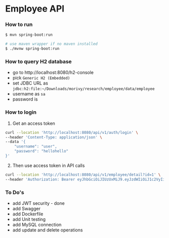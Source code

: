 # Employee API

### How to run
```bash
$ mvn spring-boot:run

# use maven wrapper if no maven installed
$ ./mvnw spring-boot:run
```

### How to query H2 database

- go to http://localhost:8080/h2-console
- pick `Generic H2 (Embedded)`
- set JDBC URL as `jdbc:h2:file:~/Downloads/morivy/research/employee/data/employee`
- username as `sa`
- password is 

### How to login

1. Get an access token
```bash
curl --location 'http://localhost:8080/api/v1/auth/login' \
--header 'Content-Type: application/json' \
--data '{
    "username": "user",
    "password": "hellohello"
}'
```
2. Then use access token in API calls
```bash
curl --location 'http://localhost:8080/api/v1/employee/detail?id=1' \
--header 'Authorization: Bearer eyJhbGciOiJIUzUxMiJ9.eyJzdWIiOiJ1c2VyIiwiaWF0IjoxNjgxNDg5NDQyLCJleHAiOjE2ODE0ODk0OTJ9.Ei04_cOfjVbfNKWuuB2Wlzj3PYZdQvUDkXTsqenkYmEew6PnmaP0h4XV9-7evx3ag6JAlGscTcSTAKio_LUdiA'
```

### To Do's

- add JWT security - done
- add Swagger
- add Dockerfile
- add Unit testing
- add MySQL connection
- add update and delete operations